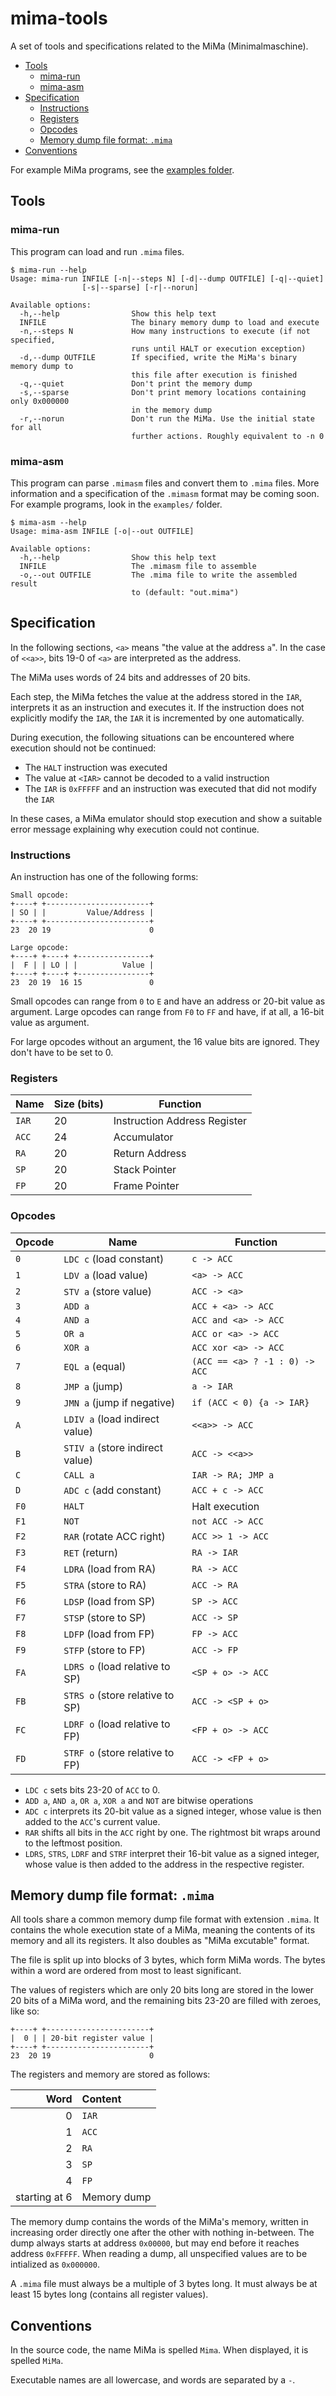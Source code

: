 # mima-tools

A set of tools and specifications related to the MiMa
(Minimalmaschine).

* [Tools](#tools)
  * [mima-run](#mima-run)
  * [mima-asm](#mima-asm)
* [Specification](#specification)
  * [Instructions](#instructions)
  * [Registers](#registers)
  * [Opcodes](#opcodes)
  * [Memory dump file format: `.mima`](#memory-dump-file-format-mima)
* [Conventions](#conventions)

For example MiMa programs, see the [examples folder](examples/).

## Tools

### mima-run

This program can load and run `.mima` files.

```
$ mima-run --help
Usage: mima-run INFILE [-n|--steps N] [-d|--dump OUTFILE] [-q|--quiet]
                [-s|--sparse] [-r|--norun]

Available options:
  -h,--help                Show this help text
  INFILE                   The binary memory dump to load and execute
  -n,--steps N             How many instructions to execute (if not specified,
                           runs until HALT or execution exception)
  -d,--dump OUTFILE        If specified, write the MiMa's binary memory dump to
                           this file after execution is finished
  -q,--quiet               Don't print the memory dump
  -s,--sparse              Don't print memory locations containing only 0x000000
                           in the memory dump
  -r,--norun               Don't run the MiMa. Use the initial state for all
                           further actions. Roughly equivalent to -n 0
```

### mima-asm

This program can parse `.mimasm` files and convert them to `.mima`
files. More information and a specification of the `.mimasm` format
may be coming soon. For example programs, look in the `examples/`
folder.

```
$ mima-asm --help
Usage: mima-asm INFILE [-o|--out OUTFILE]

Available options:
  -h,--help                Show this help text
  INFILE                   The .mimasm file to assemble
  -o,--out OUTFILE         The .mima file to write the assembled result
                           to (default: "out.mima")
```

## Specification

In the following sections, `<a>` means "the value at the address
`a`". In the case of `<<a>>`, bits 19-0 of `<a>` are interpreted as
the address.

The MiMa uses words of 24 bits and addresses of 20 bits.

Each step, the MiMa fetches the value at the address stored in the
`IAR`, interprets it as an instruction and executes it. If the
instruction does not explicitly modify the `IAR`, the `IAR` it is
incremented by one automatically.

During execution, the following situations can be encountered where
execution should not be continued:

* The `HALT` instruction was executed
* The value at `<IAR>` cannot be decoded to a valid instruction
* The `IAR` is `0xFFFFF` and an instruction was executed that did not
  modify the `IAR`

In these cases, a MiMa emulator should stop execution and show a
suitable error message explaining why execution could not continue.

### Instructions

An instruction has one of the following forms:
```
Small opcode:
+----+ +-----------------------+
| SO | |         Value/Address |
+----+ +-----------------------+
23  20 19                      0

Large opcode:
+----+ +----+ +----------------+
|  F | | LO | |          Value |
+----+ +----+ +----------------+
23  20 19  16 15               0
```

Small opcodes can range from `0` to `E` and have an address or 20-bit
value as argument. Large opcodes can range from `F0` to `FF` and have,
if at all, a 16-bit value as argument.

For large opcodes without an argument, the 16 value bits are
ignored. They don't have to be set to 0.

### Registers

| Name  | Size (bits) | Function                     |
|-------|-------------|------------------------------|
| `IAR` |          20 | Instruction Address Register |
| `ACC` |          24 | Accumulator                  |
| `RA`  |          20 | Return Address               |
| `SP`  |          20 | Stack Pointer                |
| `FP`  |          20 | Frame Pointer                |

### Opcodes

| Opcode | Name                            | Function                       |
|--------|---------------------------------|--------------------------------|
| `0`    | `LDC c` (load constant)         | `c -> ACC`                     |
| `1`    | `LDV a` (load value)            | `<a> -> ACC`                   |
| `2`    | `STV a` (store value)           | `ACC -> <a>`                   |
| `3`    | `ADD a`                         | `ACC + <a> -> ACC`             |
| `4`    | `AND a`                         | `ACC and <a> -> ACC`           |
| `5`    | `OR a`                          | `ACC or <a> -> ACC`            |
| `6`    | `XOR a`                         | `ACC xor <a> -> ACC`           |
| `7`    | `EQL a` (equal)                 | `(ACC == <a> ? -1 : 0) -> ACC` |
| `8`    | `JMP a` (jump)                  | `a -> IAR`                     |
| `9`    | `JMN a` (jump if negative)      | `if (ACC < 0) {a -> IAR}`      |
| `A`    | `LDIV a` (load indirect value)  | `<<a>> -> ACC`                 |
| `B`    | `STIV a` (store indirect value) | `ACC -> <<a>>`                 |
| `C`    | `CALL a`                        | `IAR -> RA; JMP a`             |
| `D`    | `ADC c` (add constant)          | `ACC + c -> ACC`               |
| `F0`   | `HALT`                          | Halt execution                 |
| `F1`   | `NOT`                           | `not ACC -> ACC`               |
| `F2`   | `RAR` (rotate ACC right)        | `ACC >> 1 -> ACC`              |
| `F3`   | `RET` (return)                  | `RA -> IAR`                    |
| `F4`   | `LDRA` (load from RA)           | `RA -> ACC`                    |
| `F5`   | `STRA` (store to RA)            | `ACC -> RA`                    |
| `F6`   | `LDSP` (load from SP)           | `SP -> ACC`                    |
| `F7`   | `STSP` (store to SP)            | `ACC -> SP`                    |
| `F8`   | `LDFP` (load from FP)           | `FP -> ACC`                    |
| `F9`   | `STFP` (store to FP)            | `ACC -> FP`                    |
| `FA`   | `LDRS o` (load relative to SP)  | `<SP + o> -> ACC`              |
| `FB`   | `STRS o` (store relative to SP) | `ACC -> <SP + o>`              |
| `FC`   | `LDRF o` (load relative to FP)  | `<FP + o> -> ACC`              |
| `FD`   | `STRF o` (store relative to FP) | `ACC -> <FP + o>`              |

* `LDC c` sets bits 23-20 of `ACC` to 0.
* `ADD a`, `AND a`, `OR a`, `XOR a` and `NOT` are bitwise operations
* `ADC c` interprets its 20-bit value as a signed integer, whose value
  is then added to the `ACC`'s current value.
* `RAR` shifts all bits in the `ACC` right by one. The rightmost bit
  wraps around to the leftmost position.
* `LDRS`, `STRS`, `LDRF` and `STRF` interpret their 16-bit value as a
  signed integer, whose value is then added to the address in the
  respective register.

## Memory dump file format: `.mima`

All tools share a common memory dump file format with extension
`.mima`. It contains the whole execution state of a MiMa, meaning the
contents of its memory and all its registers. It also doubles as "MiMa
excutable" format.

The file is split up into blocks of 3 bytes, which form MiMa
words. The bytes within a word are ordered from most to least
significant.

The values of registers which are only 20 bits long are stored in the
lower 20 bits of a MiMa word, and the remaining bits 23-20 are filled
with zeroes, like so:
```
+----+ +-----------------------+
|  0 | | 20-bit register value |
+----+ +-----------------------+
23  20 19                      0
```

The registers and memory are stored as follows:

|          Word | Content     |
|--------------:|:------------|
|             0 | `IAR`       |
|             1 | `ACC`       |
|             2 | `RA`        |
|             3 | `SP`        |
|             4 | `FP`        |
| starting at 6 | Memory dump |

The memory dump contains the words of the MiMa's memory, written in
increasing order directly one after the other with nothing
in-between. The dump always starts at address `0x00000`, but may end
before it reaches address `0xFFFFF`. When reading a dump, all
unspecified values are to be intialized as `0x000000`.

A `.mima` file must always be a multiple of 3 bytes long. It must
always be at least 15 bytes long (contains all register values).

## Conventions

In the source code, the name MiMa is spelled `Mima`. When displayed,
it is spelled `MiMa`.

Executable names are all lowercase, and words are separated by a `-`.
